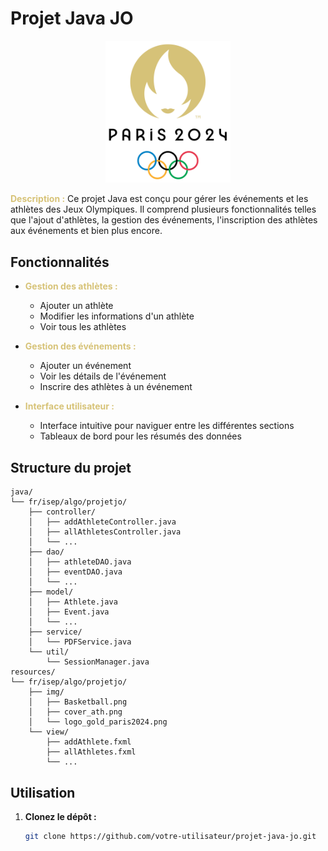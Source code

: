 # Projet Java JO

<p align="center">
  <img src="src/main/resources/fr/isep/algo/projetjo/img/logo_paris_2024.png" alt="Logo Paris 2024" width="200"/>
</p>

**<span style="color:#d7c378">Description :</span>**
Ce projet Java est conçu pour gérer les événements et les athlètes des Jeux Olympiques. Il comprend plusieurs fonctionnalités telles que l'ajout d'athlètes, la gestion des événements, l'inscription des athlètes aux événements et bien plus encore.

## Fonctionnalités

- **<span style="color:#d7c378">Gestion des athlètes :</span>**
  - Ajouter un athlète
  - Modifier les informations d'un athlète
  - Voir tous les athlètes

- **<span style="color:#d7c378">Gestion des événements :</span>**
  - Ajouter un événement
  - Voir les détails de l'événement
  - Inscrire des athlètes à un événement

- **<span style="color:#d7c378">Interface utilisateur :</span>**
  - Interface intuitive pour naviguer entre les différentes sections
  - Tableaux de bord pour les résumés des données

## Structure du projet

```plaintext
java/
└── fr/isep/algo/projetjo/
    ├── controller/
    │   ├── addAthleteController.java
    │   ├── allAthletesController.java
    │   └── ...
    ├── dao/
    │   ├── athleteDAO.java
    │   ├── eventDAO.java
    │   └── ...
    ├── model/
    │   ├── Athlete.java
    │   ├── Event.java
    │   └── ...
    ├── service/
    │   └── PDFService.java
    └── util/
        └── SessionManager.java
resources/
└── fr/isep/algo/projetjo/
    ├── img/
    │   ├── Basketball.png
    │   ├── cover_ath.png
    │   └── logo_gold_paris2024.png
    └── view/
        ├── addAthlete.fxml
        ├── allAthletes.fxml
        └── ...
```

## Utilisation

1. **Clonez le dépôt :**
   ```bash
   git clone https://github.com/votre-utilisateur/projet-java-jo.git
